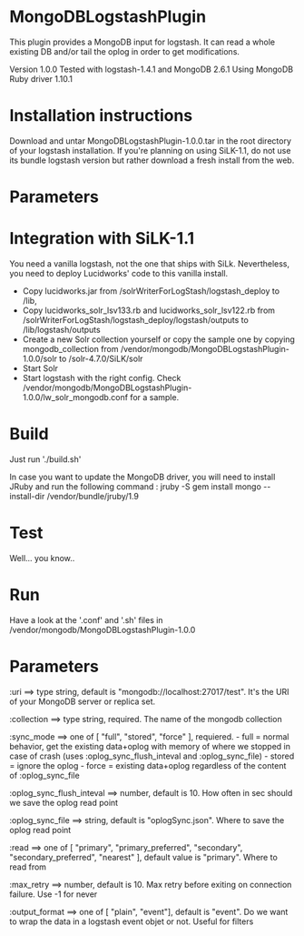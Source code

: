 MongoDBLogstashPlugin
=====================
This plugin provides a MongoDB input for logstash. It can read a whole existing DB and/or tail the oplog in order to get modifications. 

Version 1.0.0
Tested with logstash-1.4.1 and MongoDB 2.6.1
Using MongoDB Ruby driver 1.10.1


Installation instructions
=========================
Download and untar MongoDBLogstashPlugin-1.0.0.tar in the root directory of your logstash installation. If you're planning on using SiLK-1.1, do not use its bundle logstash version but rather download a fresh install from the web. 


Parameters
=========================


Integration with SiLK-1.1
=========================
You need a vanilla logstash, not the one that ships with SiLk. Nevertheless, you need to deploy Lucidworks' code to this vanilla install. 
- Copy lucidworks.jar from <SiLK>/solrWriterForLogStash/logstash_deploy to <logstash>/lib, 
- Copy lucidworks_solr_lsv133.rb and lucidworks_solr_lsv122.rb from <SiLK>/solrWriterForLogStash/logstash_deploy/logstash/outputs to <logstash>/lib/logstash/outputs
- Create a new Solr collection yourself or copy the sample one by copying mongodb_collection from <MongoDBLogstashPlugin>/vendor/mongodb/MongoDBLogstashPlugin-1.0.0/solr to <SiLK>/solr-4.7.0/SiLK/solr
- Start Solr
- Start logstash with the right config. Check <MongoDBLogstashPlugin>/vendor/mongodb/MongoDBLogstashPlugin-1.0.0/lw_solr_mongodb.conf for a sample. 



Build
=========================
Just run './build.sh'

In case you want to update the MongoDB driver, you will need to install JRuby and run the following command : 
jruby -S gem install mongo --install-dir <MongoDBLogstashPlugin repo>/vendor/bundle/jruby/1.9



Test
=========================
Well... you know..


Run
=========================
Have a look at the '.conf' and '.sh' files in <MongoDBLogstashPlugin repo>/vendor/mongodb/MongoDBLogstashPlugin-1.0.0


Parameters
=========================
:uri ==> type string, default is "mongodb://localhost:27017/test". It's the URI of your MongoDB server or replica set.

:collection ==> type string, required. The name of the mongodb collection

:sync_mode ==> one of [ "full", "stored", "force" ], requiered. 
	- full = normal behavior, get the existing data+oplog with memory of where we stopped in case of crash (uses :oplog_sync_flush_inteval and :oplog_sync_file)
	- stored = ignore the oplog
	- force = existing data+oplog regardless of the content of :oplog_sync_file

:oplog_sync_flush_inteval ==> number, default is 10. How often in sec should we save the oplog read point

:oplog_sync_file ==> string, default is "oplogSync.json". Where to save the oplog read point

:read ==> one of [ "primary", "primary_preferred", "secondary", "secondary_preferred", "nearest" ], default value is "primary". Where to read from

:max_retry ==> number, default is 10. Max retry before exiting on connection failure. Use -1 for never

:output_format ==> one of [ "plain", "event"], default is "event". Do we want to wrap the data in a logstash event objet or not. Useful for filters



